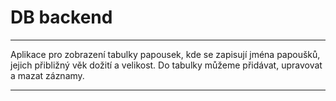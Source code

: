 # DB backend 
___

Aplikace pro zobrazení tabulky papousek, kde se zapisují jména papoušků, jejich přibližný věk dožití a velikost. Do tabulky můžeme přidávat, upravovat a mazat záznamy.

___
#
